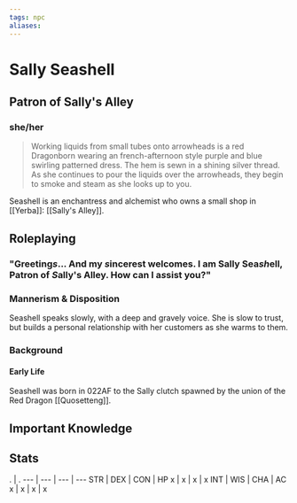 ```yaml
---
tags: npc
aliases:
---
```

# Sally Seashell
## Patron of Sally's Alley
### she/her

> Working liquids from small tubes onto arrowheads is a red Dragonborn wearing an french-afternoon style purple and blue swirling patterned dress. The hem is sewn in a shining silver thread. As she continues to pour the liquids over the arrowheads, they begin to smoke and steam as she looks up to you.

Seashell is an enchantress and alchemist who owns a small shop in [[Yerba]]: [[Sally's Alley]].

## Roleplaying
### "Greeting*s*... And my *s*incerest welcomes. I am Sally Sea*sh*ell, Patron of *S*ally's Alley. How can I a*s*sist you?"
### Mannerism & Disposition
Seashell speaks slowly, with a deep and gravely voice. She is slow to trust, but builds a personal relationship with her customers as she warms to them.

### Background
#### Early Life
Seashell was born in 022AF to the Sally clutch spawned by the union of the Red Dragon [[Quosetteng]].

## Important Knowledge


## Stats
. | . 
--- | --- | --- | ---
STR | DEX | CON | HP
x | x | x | x
INT | WIS | CHA | AC
x | x | x | x